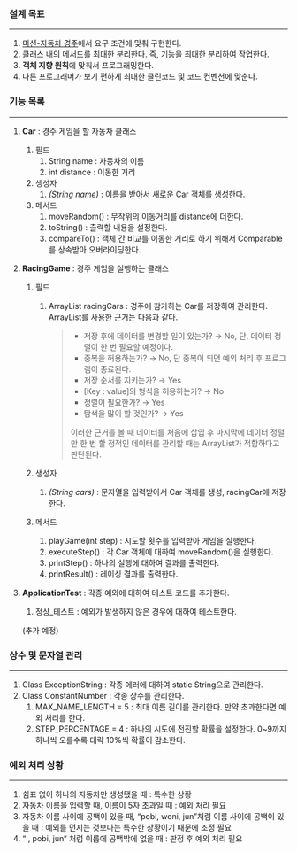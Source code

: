 ### 설계 목표

---
1. [미션-자동차 경주](https://github.com/WinterHana/java-racingcar-6)에서 요구 조건에 맞춰 구현한다.
2. 클래스 내의 메서드를 최대한 분리한다. 즉, 기능을 최대한 분리하여 작업한다.
3. **객체 지향 원칙**에 맞춰서 프로그래밍한다.
4. 다른 프로그래머가 보기 편하게 최대한 클린코드 및 코드 컨벤션에 맞춘다.


### 기능 목록

---
1. **Car** : 경주 게임을 할 자동차 클래스
    1. 필드
        1. String name : 자동차의 이름
        2. int distance : 이동한 거리
    2. 생성자
        1. _(String name)_ : 이름을 받아서 새로운 Car 객체를 생성한다.
    3. 메서드
        1. moveRandom() : 무작위의 이동거리를 distance에 더한다.
        2. toString() : 출력할 내용을 설정한다.
        3. compareTo() : 객체 간 비교를 이동한 거리로 하기 위해서 Comparable를 상속받아 오버라이딩한다.
2. **RacingGame** : 경주 게임을 실행하는 클래스
    1. 필드
        1. ArrayList<Car> racingCars : 경주에 참가하는 Car를 저장하여 관리한다. ArrayList를 사용한 근거는 다음과 같다.
           >- 저장 후에 데이터를 변경할 일이 있는가? → No, 단, 데이터 정렬이 한 번 필요할 예정이다.
           >- 중복을 허용하는가? → No, 단 중복이 되면 예외 처리 후 프로그램이 종료된다.
           >- 저장 순서를 지키는가? → Yes
           >- [Key : value]의 형식을 허용하는가? → No
           >- 정렬이 필요한가? → Yes
           >- 탐색을 많이 할 것인가? → Yes
           >
           > 이러한 근거를 볼 때 데이터를 처음에 삽입 후 마지막에 데이터 정렬만 한 번 할 정적인 데이터를 관리할 때는 ArrayList가 적합하다고 판단된다.

    2. 생성자
        1. _(String cars)_ : 문자열을 입력받아서 Car 객체를 생성, racingCar에 저장한다.
    3. 메서드
        1. playGame(int step) : 시도할 횟수를 입력받아 게임을 실행한다.
        2. executeStep() : 각 Car 객체에 대하여 moveRandom()을 실행한다.
        3. printStep() : 하나의 실행에 대하여 결과를 출력한다.
        4. printResult() : 레이싱 결과를 출력한다.

3. **ApplicationTest** : 각종 예외에 대하여 테스트 코드를 추가한다.
    1. 정상_테스트 : 예외가 발생하지 않은 경우에 대하여 테스트한다.
       
    (추가 예정)

### 상수 및 문자열 관리

---
1. Class ExceptionString : 각종 에러에 대하여 static String으로 관리한다.
2. Class ConstantNumber : 각종 상수를 관리한다.
   1. MAX_NAME_LENGTH = 5 : 최대 이름 길이를 관리한다. 만약 초과한다면 예외 처리를 한다.
   2. STEP_PERCENTAGE = 4 : 하나의 시도에 전진할 확률을 설정한다. 0~9까지 하나씩 오를수록 대략 10%씩 확률이 감소한다.

### 예외 처리 상황

---
1. 쉼표 없이 하나의 자동차만 생성됐을 때 : 특수한 상황
2. 자동차 이름을 입력할 때, 이름이 5자 초과일 때 : 예외 처리 필요
3. 자동차 이름 사이에 공백이 있을 때, “pobi, woni, jun”처럼 이름 사이에 공백이 있을 때 : 예외를 던지는 것보다는 특수한 상황이기 때문에 조정 필요
1. “ , pobi, jun“ 처럼 이름에 공백밖에 없을 때 : 판정 후 예외 처리 필요